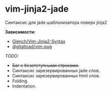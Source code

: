 # vim-jinja2-jade
Синтаксис для jade шаблонизатора поверх jinja2

**Зависимости:**
* [Glench/Vim-Jinja2-Syntax](https://github.com/Glench/Vim-Jinja2-Syntax)
* [digitaltoad/vim-pug](https://github.com/digitaltoad/vim-pug)

*TODO:*
* ~~Баг с безотступными строками.~~
* Синтаксис зарезервированных jade слов.
* Синтаксис зарезервированных html слов.
* Folding.
* Indentation.
